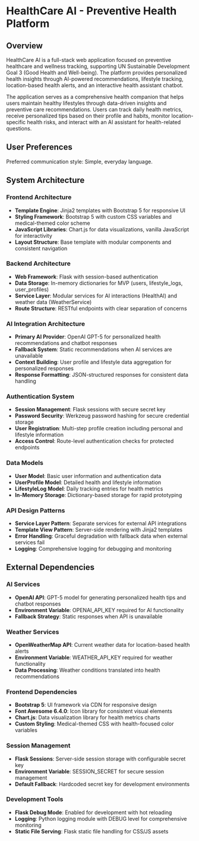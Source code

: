 # HealthCare AI - Preventive Health Platform

## Overview

HealthCare AI is a full-stack web application focused on preventive healthcare and wellness tracking, supporting UN Sustainable Development Goal 3 (Good Health and Well-being). The platform provides personalized health insights through AI-powered recommendations, lifestyle tracking, location-based health alerts, and an interactive health assistant chatbot.

The application serves as a comprehensive health companion that helps users maintain healthy lifestyles through data-driven insights and preventive care recommendations. Users can track daily health metrics, receive personalized tips based on their profile and habits, monitor location-specific health risks, and interact with an AI assistant for health-related questions.

## User Preferences

Preferred communication style: Simple, everyday language.

## System Architecture

### Frontend Architecture
- **Template Engine**: Jinja2 templates with Bootstrap 5 for responsive UI
- **Styling Framework**: Bootstrap 5 with custom CSS variables and medical-themed color scheme
- **JavaScript Libraries**: Chart.js for data visualizations, vanilla JavaScript for interactivity
- **Layout Structure**: Base template with modular components and consistent navigation

### Backend Architecture
- **Web Framework**: Flask with session-based authentication
- **Data Storage**: In-memory dictionaries for MVP (users, lifestyle_logs, user_profiles)
- **Service Layer**: Modular services for AI interactions (HealthAI) and weather data (WeatherService)
- **Route Structure**: RESTful endpoints with clear separation of concerns

### AI Integration Architecture
- **Primary AI Provider**: OpenAI GPT-5 for personalized health recommendations and chatbot responses
- **Fallback System**: Static recommendations when AI services are unavailable
- **Context Building**: User profile and lifestyle data aggregation for personalized responses
- **Response Formatting**: JSON-structured responses for consistent data handling

### Authentication System
- **Session Management**: Flask sessions with secure secret key
- **Password Security**: Werkzeug password hashing for secure credential storage
- **User Registration**: Multi-step profile creation including personal and lifestyle information
- **Access Control**: Route-level authentication checks for protected endpoints

### Data Models
- **User Model**: Basic user information and authentication data
- **UserProfile Model**: Detailed health and lifestyle information
- **LifestyleLog Model**: Daily tracking entries for health metrics
- **In-Memory Storage**: Dictionary-based storage for rapid prototyping

### API Design Patterns
- **Service Layer Pattern**: Separate services for external API integrations
- **Template View Pattern**: Server-side rendering with Jinja2 templates
- **Error Handling**: Graceful degradation with fallback data when external services fail
- **Logging**: Comprehensive logging for debugging and monitoring

## External Dependencies

### AI Services
- **OpenAI API**: GPT-5 model for generating personalized health tips and chatbot responses
- **Environment Variable**: OPENAI_API_KEY required for AI functionality
- **Fallback Strategy**: Static responses when API is unavailable

### Weather Services
- **OpenWeatherMap API**: Current weather data for location-based health alerts
- **Environment Variable**: WEATHER_API_KEY required for weather functionality
- **Data Processing**: Weather conditions translated into health recommendations

### Frontend Dependencies
- **Bootstrap 5**: UI framework via CDN for responsive design
- **Font Awesome 6.4.0**: Icon library for consistent visual elements
- **Chart.js**: Data visualization library for health metrics charts
- **Custom Styling**: Medical-themed CSS with health-focused color variables

### Session Management
- **Flask Sessions**: Server-side session storage with configurable secret key
- **Environment Variable**: SESSION_SECRET for secure session management
- **Default Fallback**: Hardcoded secret key for development environments

### Development Tools
- **Flask Debug Mode**: Enabled for development with hot reloading
- **Logging**: Python logging module with DEBUG level for comprehensive monitoring
- **Static File Serving**: Flask static file handling for CSS/JS assets